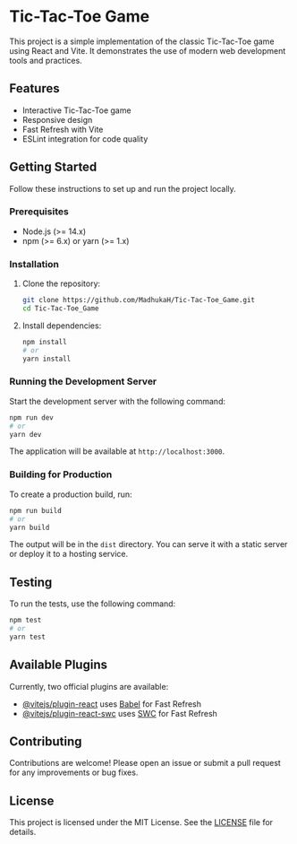 # Tic-Tac-Toe Game

This project is a simple implementation of the classic Tic-Tac-Toe game using React and Vite. It demonstrates the use of modern web development tools and practices.

## Features

- Interactive Tic-Tac-Toe game
- Responsive design
- Fast Refresh with Vite
- ESLint integration for code quality

## Getting Started

Follow these instructions to set up and run the project locally.

### Prerequisites

- Node.js (>= 14.x)
- npm (>= 6.x) or yarn (>= 1.x)

### Installation

1. Clone the repository:
    ```sh
    git clone https://github.com/MadhukaH/Tic-Tac-Toe_Game.git
    cd Tic-Tac-Toe_Game
    ```

2. Install dependencies:
    ```sh
    npm install
    # or
    yarn install
    ```

### Running the Development Server

Start the development server with the following command:
```sh
npm run dev
# or
yarn dev
```
The application will be available at `http://localhost:3000`.

### Building for Production

To create a production build, run:
```sh
npm run build
# or
yarn build
```
The output will be in the `dist` directory. You can serve it with a static server or deploy it to a hosting service.

## Testing

To run the tests, use the following command:
```sh
npm test
# or
yarn test
```

## Available Plugins

Currently, two official plugins are available:

- [@vitejs/plugin-react](https://github.com/vitejs/vite-plugin-react/blob/main/packages/plugin-react/README.md) uses [Babel](https://babeljs.io/) for Fast Refresh
- [@vitejs/plugin-react-swc](https://github.com/vitejs/vite-plugin-react-swc) uses [SWC](https://swc.rs/) for Fast Refresh

## Contributing

Contributions are welcome! Please open an issue or submit a pull request for any improvements or bug fixes.

## License

This project is licensed under the MIT License. See the [LICENSE](LICENSE) file for details.
